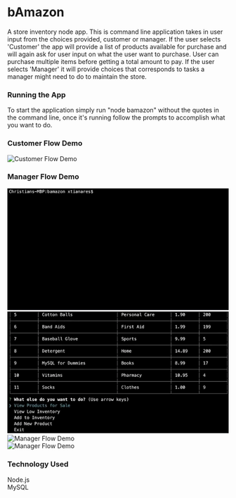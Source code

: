# bAmazon
A store inventory node app. This is command line application takes in user input from the choices provided, customer or manager. If the user selects 'Customer' the app will provide a list of products available for purchase and will again ask for user input on what the user want to purchase. User can purchase multiple items before getting a total amount to pay. If the user selects 'Manager' it will provide choices that corresponds to tasks a manager might need to do to maintain the store.

### Running the App
To start the application simply run "node bamazon" without the quotes in the command line, once it's running follow the prompts to accomplish what you want to do.

### Customer Flow Demo
![Customer Flow Demo](img/customer-flow.gif)

### Manager Flow Demo
![Manager Flow Demo](img/manager-flow-1.gif)\
![Manager Flow Demo](img/manager-flow-2.gif)\
![Manager Flow Demo](img/manager-flow-3.gif)\
![Manager Flow Demo](img/manager-flow-4.gif)

### Technology Used
Node.js\
MySQL
